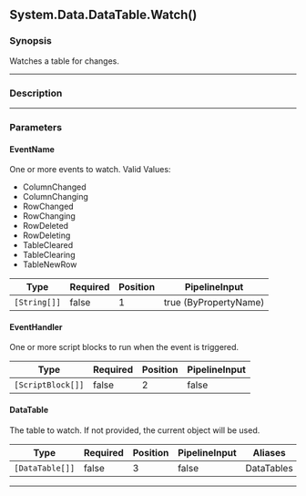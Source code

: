 System.Data.DataTable.Watch()
-----------------------------

### Synopsis
Watches a table for changes.

---

### Description

---

### Parameters
#### **EventName**
One or more events to watch.
Valid Values:

* ColumnChanged
* ColumnChanging
* RowChanged
* RowChanging
* RowDeleted
* RowDeleting
* TableCleared
* TableClearing
* TableNewRow

|Type        |Required|Position|PipelineInput        |
|------------|--------|--------|---------------------|
|`[String[]]`|false   |1       |true (ByPropertyName)|

#### **EventHandler**
One or more script blocks to run when the event is triggered.

|Type             |Required|Position|PipelineInput|
|-----------------|--------|--------|-------------|
|`[ScriptBlock[]]`|false   |2       |false        |

#### **DataTable**
The table to watch.  If not provided, the current object will be used.

|Type           |Required|Position|PipelineInput|Aliases   |
|---------------|--------|--------|-------------|----------|
|`[DataTable[]]`|false   |3       |false        |DataTables|

---

